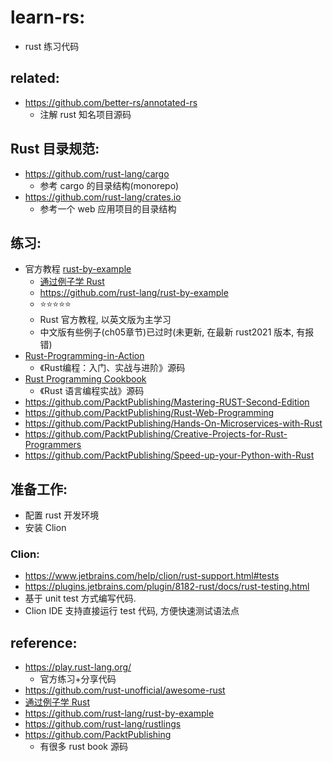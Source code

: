 # learn-rs:

- rust 练习代码

## related:

- https://github.com/better-rs/annotated-rs
    - 注解 rust 知名项目源码

## Rust 目录规范:

- https://github.com/rust-lang/cargo
    - 参考 cargo 的目录结构(monorepo)
- https://github.com/rust-lang/crates.io
    - 参考一个 web 应用项目的目录结构


## 练习:

- 官方教程 [rust-by-example](https://doc.rust-lang.org/rust-by-example/index.html)
    - [通过例子学 Rust](https://rustwiki.org/zh-CN/rust-by-example/index.html)
    - https://github.com/rust-lang/rust-by-example
    - ⭐⭐⭐⭐⭐
    - Rust 官方教程, 以英文版为主学习
    - 中文版有些例子(ch05章节)已过时(未更新, 在最新 rust2021 版本, 有报错)
- [Rust-Programming-in-Action](https://github.com/inrust/Rust-Programming-in-Action)
    - 《Rust编程：入门、实战与进阶》源码
- [Rust Programming Cookbook](https://github.com/PacktPublishing/Rust-Programming-Cookbook)
    - 《Rust 语言编程实战》源码
- https://github.com/PacktPublishing/Mastering-RUST-Second-Edition
- https://github.com/PacktPublishing/Rust-Web-Programming
- https://github.com/PacktPublishing/Hands-On-Microservices-with-Rust
- https://github.com/PacktPublishing/Creative-Projects-for-Rust-Programmers
- https://github.com/PacktPublishing/Speed-up-your-Python-with-Rust

## 准备工作:

- 配置 rust 开发环境
- 安装 Clion

### Clion:

- https://www.jetbrains.com/help/clion/rust-support.html#tests
- https://plugins.jetbrains.com/plugin/8182-rust/docs/rust-testing.html
- 基于 unit test 方式编写代码.
- Clion IDE 支持直接运行 test 代码, 方便快速测试语法点

## reference:

- https://play.rust-lang.org/
    - 官方练习+分享代码
- https://github.com/rust-unofficial/awesome-rust
- [通过例子学 Rust](https://rustwiki.org/zh-CN/rust-by-example/index.html)
- https://github.com/rust-lang/rust-by-example
- https://github.com/rust-lang/rustlings
- https://github.com/PacktPublishing
    - 有很多 rust book 源码